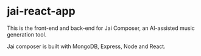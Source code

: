 # jai-react-app

This is the front-end and back-end for Jai Composer, an AI-assisted music generation tool.

Jai composer is built with MongoDB, Express, Node and React.
